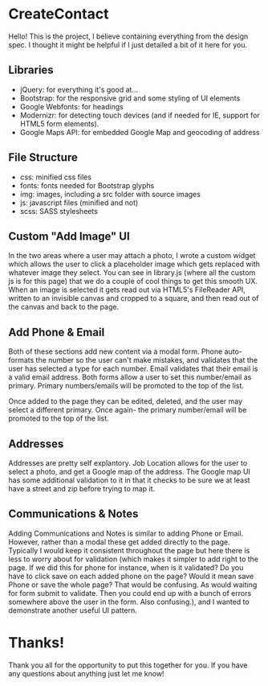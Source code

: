 CreateContact
=============

Hello! This is the project, I believe containing everything from the design spec. I thought it might be helpful if I just detailed a bit of it here for you.

Libraries
---------

- jQuery: for everything it's good at...
- Bootstrap: for the responsive grid and some styling of UI elements
- Google Webfonts: for headings
- Modernizr: for detecting touch devices (and if needed for IE, support for HTML5 form elements). 
- Google Maps API: for embedded Google Map and geocoding of address

File Structure
--------------

- css: minified css files
- fonts: fonts needed for Bootstrap glyphs
- img: images, including a src folder with source images
- js: javascript files (minified and not)
- scss: SASS stylesheets

Custom "Add Image" UI
---------------------

In the two areas where a user may attach a photo, I wrote a custom widget which allows the user to click a placeholder image which gets replaced with whatever image they select. You can see in library.js (where all the custom js is for this page) that we do a couple of cool things to get this smooth UX. When an image is selected it gets read out via HTML5's FileReader API, written to an invisible canvas and cropped to a square, and then read out of the canvas and back to the page.

Add Phone & Email
-----------------

Both of these sections add new content via a modal form. Phone auto-formats the number so the user can't make mistakes, and validates that the user has selected a type for each number. Email validates that their email is a valid email address. Both forms allow a user to set this number/email as primary. Primary numbers/emails will be promoted to the top of the list.

Once added to the page they can be edited, deleted, and the user may select a different primary. Once again- the primary number/email will be promoted to the top of the list.

Addresses
---------

Addresses are pretty self explantory. Job Location allows for the user to select a photo, and get a Google map of the address. The Google map UI has some additional validation to it in that it checks to be sure we at least have a street and zip before trying to map it.

Communications & Notes
----------------------

Adding Communications and Notes is similar to adding Phone or Email. However, rather than a modal these get added directly to the page. Typically I would keep it consistent throughout the page but here there is less to worry about for validation (which makes it simpler to add right to the page. If we did this for phone for instance, when is it validated? Do you have to click save on each added phone on the page? Would it mean save Phone or save the whole page? That would be confusing. As would waiting for form submit to validate. Then you could end up with a bunch of errors somewhere above the user in the form. Also confusing.), and I wanted to demonstrate another useful UI pattern.

Thanks!
=======

Thank you all for the opportunity to put this together for you. If you have any questions about anything just let me know!
